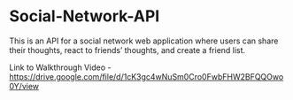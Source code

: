 # Social-Network-API
This is an API for a social network web application where users can share their thoughts, react to friends’ thoughts, and create a friend list.

Link to Walkthrough Video -
https://drive.google.com/file/d/1cK3gc4wNuSm0Cro0FwbFHW2BFQQOwo0Y/view
